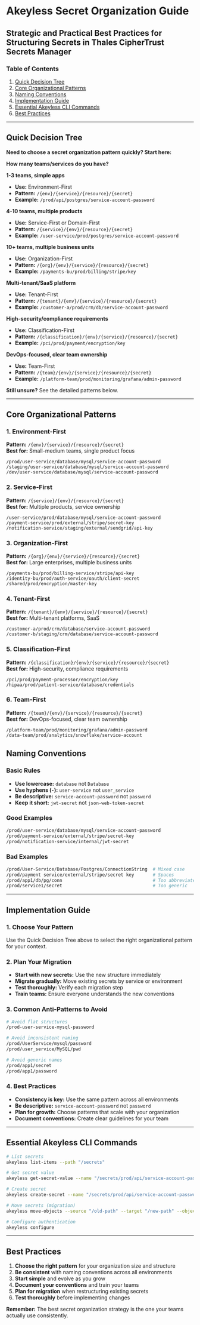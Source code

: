 # Akeyless Secret Organization Guide
## Strategic and Practical Best Practices for Structuring Secrets in Thales CipherTrust Secrets Manager

### Table of Contents
1. [Quick Decision Tree](#quick-decision-tree)
2. [Core Organizational Patterns](#core-organizational-patterns)
3. [Naming Conventions](#naming-conventions)
4. [Implementation Guide](#implementation-guide)
5. [Essential Akeyless CLI Commands](#essential-akeyless-cli-commands)
6. [Best Practices](#best-practices)

---

## Quick Decision Tree

**Need to choose a secret organization pattern quickly? Start here:**

**How many teams/services do you have?**

**1-3 teams, simple apps**
- **Use:** Environment-First
- **Pattern:** `/{env}/{service}/{resource}/{secret}`
- **Example:** `/prod/api/postgres/service-account-password`

**4-10 teams, multiple products**
- **Use:** Service-First or Domain-First
- **Pattern:** `/{service}/{env}/{resource}/{secret}`
- **Example:** `/user-service/prod/postgres/service-account-password`

**10+ teams, multiple business units**
- **Use:** Organization-First
- **Pattern:** `/{org}/{env}/{service}/{resource}/{secret}`
- **Example:** `/payments-bu/prod/billing/stripe/key`

**Multi-tenant/SaaS platform**
- **Use:** Tenant-First
- **Pattern:** `/{tenant}/{env}/{service}/{resource}/{secret}`
- **Example:** `/customer-a/prod/crm/db/service-account-password`

**High-security/compliance requirements**
- **Use:** Classification-First
- **Pattern:** `/{classification}/{env}/{service}/{resource}/{secret}`
- **Example:** `/pci/prod/payment/encryption/key`

**DevOps-focused, clear team ownership**
- **Use:** Team-First
- **Pattern:** `/{team}/{env}/{service}/{resource}/{secret}`
- **Example:** `/platform-team/prod/monitoring/grafana/admin-password`

**Still unsure?** See the detailed patterns below.

---

## Core Organizational Patterns

### 1. Environment-First
**Pattern:** `/{env}/{service}/{resource}/{secret}`  
**Best for:** Small-medium teams, single product focus

```
/prod/user-service/database/mysql/service-account-password
/staging/user-service/database/mysql/service-account-password
/dev/user-service/database/mysql/service-account-password
```

### 2. Service-First
**Pattern:** `/{service}/{env}/{resource}/{secret}`  
**Best for:** Multiple products, service ownership

```
/user-service/prod/database/mysql/service-account-password
/payment-service/prod/external/stripe/secret-key
/notification-service/staging/external/sendgrid/api-key
```

### 3. Organization-First
**Pattern:** `/{org}/{env}/{service}/{resource}/{secret}`  
**Best for:** Large enterprises, multiple business units

```
/payments-bu/prod/billing-service/stripe/api-key
/identity-bu/prod/auth-service/oauth/client-secret
/shared/prod/encryption/master-key
```

### 4. Tenant-First
**Pattern:** `/{tenant}/{env}/{service}/{resource}/{secret}`  
**Best for:** Multi-tenant platforms, SaaS

```
/customer-a/prod/crm/database/service-account-password
/customer-b/staging/crm/database/service-account-password
```

### 5. Classification-First
**Pattern:** `/{classification}/{env}/{service}/{resource}/{secret}`  
**Best for:** High-security, compliance requirements

```
/pci/prod/payment-processor/encryption/key
/hipaa/prod/patient-service/database/credentials
```

### 6. Team-First
**Pattern:** `/{team}/{env}/{service}/{resource}/{secret}`  
**Best for:** DevOps-focused, clear team ownership

```
/platform-team/prod/monitoring/grafana/admin-password
/data-team/prod/analytics/snowflake/service-account
```


## Naming Conventions

### Basic Rules
- **Use lowercase:** `database` not `Database`
- **Use hyphens (`-`):** `user-service` not `user_service`
- **Be descriptive:** `service-account-password` not `password`
- **Keep it short:** `jwt-secret` not `json-web-token-secret`

### Good Examples
```bash
/prod/user-service/database/mysql/service-account-password
/prod/payment-service/external/stripe/secret-key
/prod/notification-service/internal/jwt-secret
```

### Bad Examples
```bash
/prod/User-Service/Database/Postgres/ConnectionString  # Mixed case
/prod/payment service/external/stripe/secret key       # Spaces
/prod/app1/db/pg/conn                                  # Too abbreviated
/prod/service1/secret                                  # Too generic
```

---

## Implementation Guide

### 1. Choose Your Pattern
Use the Quick Decision Tree above to select the right organizational pattern for your context.

### 2. Plan Your Migration
- **Start with new secrets:** Use the new structure immediately
- **Migrate gradually:** Move existing secrets by service or environment
- **Test thoroughly:** Verify each migration step
- **Train teams:** Ensure everyone understands the new conventions

### 3. Common Anti-Patterns to Avoid
```bash
# Avoid flat structures
/prod-user-service-mysql-password

# Avoid inconsistent naming
/prod/UserService/mysql/password
/prod/user_service/MySQL/pwd

# Avoid generic names
/prod/app1/secret
/prod/app1/password
```

### 4. Best Practices
- **Consistency is key:** Use the same pattern across all environments
- **Be descriptive:** `service-account-password` not `password`
- **Plan for growth:** Choose patterns that scale with your organization
- **Document conventions:** Create clear guidelines for your team

---

## Essential Akeyless CLI Commands

```bash
# List secrets
akeyless list-items --path "/secrets"

# Get secret value
akeyless get-secret-value --name "/secrets/prod/api/service-account-password"

# Create secret
akeyless create-secret --name "/secrets/prod/api/service-account-password" --value "your-secret-value"

# Move secrets (migration)
akeyless move-objects --source "/old-path" --target "/new-path" --objects-type item

# Configure authentication
akeyless configure
```

---

## Best Practices

1. **Choose the right pattern** for your organization size and structure
2. **Be consistent** with naming conventions across all environments
3. **Start simple** and evolve as you grow
4. **Document your conventions** and train your teams
5. **Plan for migration** when restructuring existing secrets
6. **Test thoroughly** before implementing changes

**Remember:** The best secret organization strategy is the one your teams actually use consistently.
